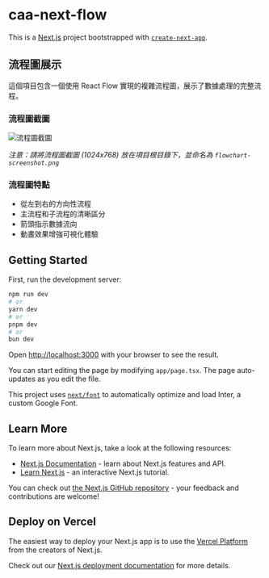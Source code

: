 # caa-next-flow

This is a [Next.js](https://nextjs.org/) project bootstrapped with [`create-next-app`](https://github.com/vercel/next.js/tree/canary/packages/create-next-app).

## 流程圖展示

這個項目包含一個使用 React Flow 實現的複雜流程圖，展示了數據處理的完整流程。

### 流程圖截圖

![流程圖截圖](flowchart-screenshot.png)

*注意：請將流程圖截圖 (1024x768) 放在項目根目錄下，並命名為 `flowchart-screenshot.png`*

### 流程圖特點

- 從左到右的方向性流程
- 主流程和子流程的清晰區分
- 箭頭指示數據流向
- 動畫效果增強可視化體驗

## Getting Started

First, run the development server:

```bash
npm run dev
# or
yarn dev
# or
pnpm dev
# or
bun dev
```

Open [http://localhost:3000](http://localhost:3000) with your browser to see the result.

You can start editing the page by modifying `app/page.tsx`. The page auto-updates as you edit the file.

This project uses [`next/font`](https://nextjs.org/docs/basic-features/font-optimization) to automatically optimize and load Inter, a custom Google Font.

## Learn More

To learn more about Next.js, take a look at the following resources:

- [Next.js Documentation](https://nextjs.org/docs) - learn about Next.js features and API.
- [Learn Next.js](https://nextjs.org/learn) - an interactive Next.js tutorial.

You can check out [the Next.js GitHub repository](https://github.com/vercel/next.js/) - your feedback and contributions are welcome!

## Deploy on Vercel

The easiest way to deploy your Next.js app is to use the [Vercel Platform](https://vercel.com/new?utm_medium=default-template&filter=next.js&utm_source=create-next-app&utm_campaign=create-next-app-readme) from the creators of Next.js.

Check out our [Next.js deployment documentation](https://nextjs.org/docs/deployment) for more details.

